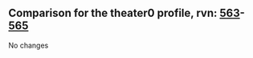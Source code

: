 ## Comparison for the theater0 profile, rvn: [563](https://github.com/PRO100KatYT/FortniteProfileRevisions/tree/main/profiles/theater0/563%20theater0.json)-[565](https://github.com/PRO100KatYT/FortniteProfileRevisions/tree/main/profiles/theater0/565%20theater0.json)

No changes
